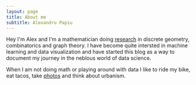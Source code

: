 ```yaml
---
layout: page
title: About me
subtitle: Alexandru Papiu
---
```


Hey I'm Alex and I'm a mathematician doing [research](http://www.math.wustl.edu/~apapiu/) in discrete geometry, combinatorics and graph theory. I have become quite intersted in machine learning and data visualization and have started this blog as a way to document my journey in the neblous world of data science.

When I am not doing math or playing around with data I like to ride my bike, eat tacos, take [photos](http://alexpapiu.tumblr.com) and think about urbanism.

